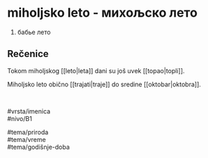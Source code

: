 # miholjsko leto - михољско лето

1. бабье лето  

## Rečenice

Tokom miholjskog [[leto|leta]] dani su još uvek [[topao|topli]].  

Miholjsko leto obično [[trajati|traje]] do sredine [[oktobar|oktobra]].  

<br>

#vrsta/imenica  
#nivo/B1  

#tema/priroda  
#tema/vreme  
#tema/godišnje-doba  
